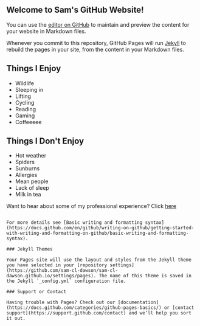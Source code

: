 ## Welcome to Sam's GitHub Website!

You can use the [editor on GitHub](https://github.com/sam-cl-dawson/sam-cl-dawson.github.io/edit/main/index.md) to maintain and preview the content for your website in Markdown files.

Whenever you commit to this repository, GitHub Pages will run [Jekyll](https://jekyllrb.com/) to rebuild the pages in your site, from the content in your Markdown files.


## Things I Enjoy

- Wildlife 
- Sleeping in
- Lifting
- Cycling 
- Reading
- Gaming
- Coffeeeee

## Things I Don't Enjoy

- Hot weather 
- Spiders 
- Sunburns
- Allergies 
- Mean people 
- Lack of sleep
- Milk in tea


Want to hear about some of my professional experience? Click [here](sam-cl-dawson.github.io/experience)
```

For more details see [Basic writing and formatting syntax](https://docs.github.com/en/github/writing-on-github/getting-started-with-writing-and-formatting-on-github/basic-writing-and-formatting-syntax).

### Jekyll Themes

Your Pages site will use the layout and styles from the Jekyll theme you have selected in your [repository settings](https://github.com/sam-cl-dawson/sam-cl-dawson.github.io/settings/pages). The name of this theme is saved in the Jekyll `_config.yml` configuration file.

### Support or Contact

Having trouble with Pages? Check out our [documentation](https://docs.github.com/categories/github-pages-basics/) or [contact support](https://support.github.com/contact) and we’ll help you sort it out.
